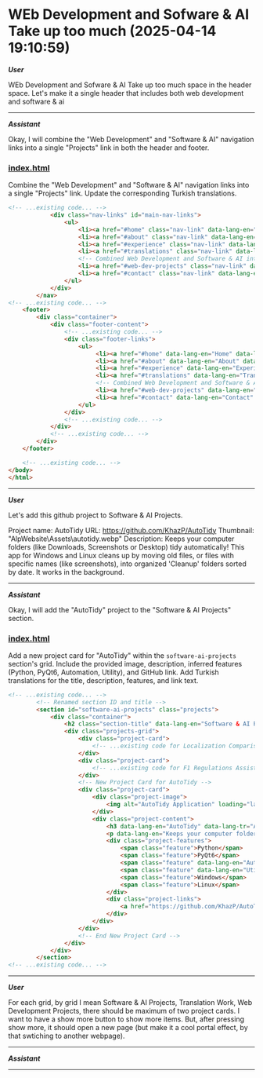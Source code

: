 <!-- Generated by SpecStory -->

# WEb Development and Sofware & AI Take up too much  (2025-04-14 19:10:59)

_**User**_

WEb Development and Sofware & AI Take up too much space in the header space. Let's make it a single header that includes both web development and software & ai

---

_**Assistant**_

Okay, I will combine the "Web Development" and "Software & AI" navigation links into a single "Projects" link in both the header and footer.

### [index.html](file:///c%3A/Users/alpya/Documents/GitHub/AlpWebsite/index.html)

Combine the "Web Development" and "Software & AI" navigation links into a single "Projects" link. Update the corresponding Turkish translations.

```html
<!-- ...existing code... -->
            <div class="nav-links" id="main-nav-links">
                <ul>
                    <li><a href="#home" class="nav-link" data-lang-en="Home" data-lang-tr="Ana Sayfa">Home</a></li>
                    <li><a href="#about" class="nav-link" data-lang-en="About" data-lang-tr="Hakkımda">About</a></li>
                    <li><a href="#experience" class="nav-link" data-lang-en="Experience" data-lang-tr="Deneyim">Experience</a></li>
                    <li><a href="#translations" class="nav-link" data-lang-en="Translations" data-lang-tr="Çeviriler">Translations</a></li>
                    <!-- Combined Web Development and Software & AI into Projects -->
                    <li><a href="#web-dev-projects" class="nav-link" data-lang-en="Projects" data-lang-tr="Projelerim">Projects</a></li>
                    <li><a href="#contact" class="nav-link" data-lang-en="Contact" data-lang-tr="İletişim">Contact</a></li>
                </ul>
            </div>
        </nav>
<!-- ...existing code... -->
    <footer>
        <div class="container">
            <div class="footer-content">
                <!-- ...existing code... -->
                <div class="footer-links">
                    <ul>
                         <li><a href="#home" data-lang-en="Home" data-lang-tr="Ana Sayfa">Home</a></li>
                         <li><a href="#about" data-lang-en="About" data-lang-tr="Hakkımda">About</a></li>
                         <li><a href="#experience" data-lang-en="Experience" data-lang-tr="Deneyim">Experience</a></li>
                         <li><a href="#translations" data-lang-en="Translations" data-lang-tr="Çeviriler">Translations</a></li>
                         <!-- Combined Web Development and Software & AI into Projects -->
                         <li><a href="#web-dev-projects" data-lang-en="Projects" data-lang-tr="Projelerim">Projects</a></li>
                         <li><a href="#contact" data-lang-en="Contact" data-lang-tr="İletişim">Contact</a></li>
                    </ul>
                </div>
                <!-- ...existing code... -->
            </div>
            <!-- ...existing code... -->
        </div>
    </footer>

    <!-- ...existing code... -->
</body>
</html>
```

---

_**User**_

Let's add this github project to Software & AI Projects.

Project name: AutoTidy
URL: https://github.com/KhazP/AutoTidy
Thumbnail: "AlpWebsite\Assets\autotidy.webp"
Description: Keeps your computer folders (like Downloads, Screenshots or Desktop) tidy automatically! This app for Windows and Linux cleans up by moving old files, or files with specific names (like screenshots), into organized 'Cleanup' folders sorted by date. It works in the background.


---

_**Assistant**_

Okay, I will add the "AutoTidy" project to the "Software & AI Projects" section.

### [index.html](file:///c%3A/Users/alpya/Documents/GitHub/AlpWebsite/index.html)

Add a new project card for "AutoTidy" within the `software-ai-projects` section's grid. Include the provided image, description, inferred features (Python, PyQt6, Automation, Utility), and GitHub link. Add Turkish translations for the title, description, features, and link text.

```html
<!-- ...existing code... -->
        <!-- Renamed section ID and title -->
        <section id="software-ai-projects" class="projects">
            <div class="container">
                <h2 class="section-title" data-lang-en="Software & AI Projects" data-lang-tr="Yazılım & YZ Projeleri">Software & AI Projects</h2>
                <div class="projects-grid">
                    <div class="project-card">
                        <!-- ...existing code for Localization Comparison Tool... -->
                    </div>
                    <div class="project-card">
                        <!-- ...existing code for F1 Regulations Assistant GPTs... -->
                    </div>
                    <!-- New Project Card for AutoTidy -->
                    <div class="project-card">
                        <div class="project-image">
                            <img alt="AutoTidy Application" loading="lazy" src="Assets/autotidy.webp" width="600" height="400" onerror="this.onerror=null; this.src='https://placehold.co/600x400/cccccc/ffffff?text=AutoTidy';">
                        </div>
                        <div class="project-content">
                            <h3 data-lang-en="AutoTidy" data-lang-tr="AutoTidy">AutoTidy</h3>
                            <p data-lang-en="Keeps your computer folders (like Downloads, Screenshots or Desktop) tidy automatically! This app for Windows and Linux cleans up by moving old files, or files with specific names (like screenshots), into organized 'Cleanup' folders sorted by date. It works in the background." data-lang-tr="Bilgisayar klasörlerinizi (İndirilenler, Ekran Görüntüleri veya Masaüstü gibi) otomatik olarak düzenli tutar! Windows ve Linux için bu uygulama, eski dosyaları veya belirli adlara sahip dosyaları (ekran görüntüleri gibi) tarihe göre sıralanmış düzenli 'Temizlik' klasörlerine taşıyarak temizler. Arka planda çalışır.">Keeps your computer folders (like Downloads, Screenshots or Desktop) tidy automatically! This app for Windows and Linux cleans up by moving old files, or files with specific names (like screenshots), into organized 'Cleanup' folders sorted by date. It works in the background.</p>
                            <div class="project-features">
                                <span class="feature">Python</span>
                                <span class="feature">PyQt6</span>
                                <span class="feature" data-lang-en="Automation" data-lang-tr="Otomasyon">Automation</span>
                                <span class="feature" data-lang-en="Utility" data-lang-tr="Yardımcı Program">Utility</span>
                                <span class="feature">Windows</span>
                                <span class="feature">Linux</span>
                            </div>
                            <div class="project-links">
                                <a href="https://github.com/KhazP/AutoTidy" target="_blank" rel="noopener noreferrer" class="btn btn-sm" data-lang-en="View on GitHub" data-lang-tr="GitHub'da Görüntüle">View on GitHub</a>
                            </div>
                        </div>
                    </div>
                    <!-- End New Project Card -->
                </div>
            </div>
        </section>
<!-- ...existing code... -->
```

---

_**User**_

For each grid, by grid I mean Software & AI Projects, Translation Work, Web Development Projects, there should be maximum of two project cards. I want to have a show more button to show more items. But, after pressing show more, it should open a new page (but make it a cool portal effect, by that swtiching to another webpage). 

---

_**Assistant**_



---

